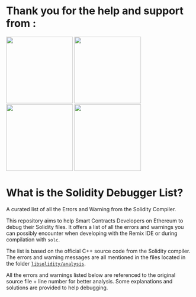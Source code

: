 # Thank you for the help and support from :

<img src="https://i.ibb.co/WkYKKBN/work-on-blockchain-logo.png" height="180px">
<img src="https://i.ibb.co/9H9bbD5/extropy-logo.png" height="180px">
<img src="https://i.ibb.co/r63pHSb/nethermind-logo.png" height="180px">
<img src="https://i.ibb.co/cyc942m/pisa-logo.png" height="180px">


# What is the Solidity Debugger List?
A curated list of all the Errors and Warning from the Solidity Compiler.

This repository aims to help Smart Contracts Developers on Ethereum to debug their Solidity files. It offers a list of all the errors and warnings you can possibly encounter when developing with the Remix IDE or during compilation with `solc`.

The list is based on the official C++ source code from the Solidity compiler. The errors and warning messages are all mentioned in the files located in the folder [`libsolidity/analysis`](https://github.com/ethereum/solidity/tree/develop/libsolidity/analysis). 

All the errors and warnings listed below are referenced to the original source file + line number for better analysis. Some explanations and solutions are provided to help debugging.




